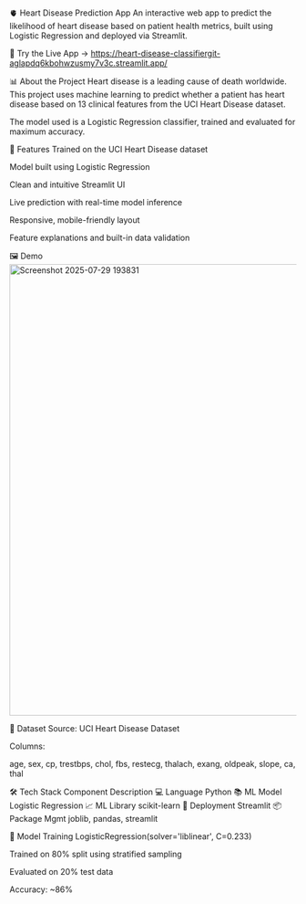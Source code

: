 🫀 Heart Disease Prediction App
An interactive web app to predict the likelihood of heart disease based on patient health metrics, built using Logistic Regression and deployed via Streamlit.

🚀 Try the Live App →
https://heart-disease-classifiergit-aglapdq6kbohwzusmy7v3c.streamlit.app/

📊 About the Project
Heart disease is a leading cause of death worldwide. This project uses machine learning to predict whether a patient has heart disease based on 13 clinical features from the UCI Heart Disease dataset.

The model used is a Logistic Regression classifier, trained and evaluated for maximum accuracy.

🧠 Features
Trained on the UCI Heart Disease dataset

Model built using Logistic Regression

Clean and intuitive Streamlit UI

Live prediction with real-time model inference

Responsive, mobile-friendly layout

Feature explanations and built-in data validation

🖼️ Demo
<img width="1132" height="791" alt="Screenshot 2025-07-29 193831" src="https://github.com/user-attachments/assets/6bbe2510-ff85-4646-be63-ee198d268fd5" />


📁 Dataset
Source: UCI Heart Disease Dataset

Columns:

age, sex, cp, trestbps, chol, fbs, restecg, thalach, exang, oldpeak, slope, ca, thal

🛠️ Tech Stack
Component	Description
💻 Language	Python
📚 ML Model	Logistic Regression
📈 ML Library	scikit-learn
🧰 Deployment	Streamlit
📦 Package Mgmt	joblib, pandas, streamlit

🧪 Model Training
LogisticRegression(solver='liblinear', C=0.233)

Trained on 80% split using stratified sampling

Evaluated on 20% test data

Accuracy: ~86%
